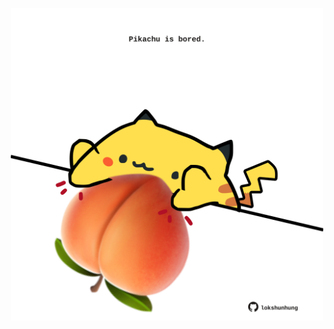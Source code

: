 <!-- built at 03/03/2024, 15:00:53 UTC -->
<p align="center">
  <img width="500" height="500" src="./ReadmeImage.svg">
</p>
